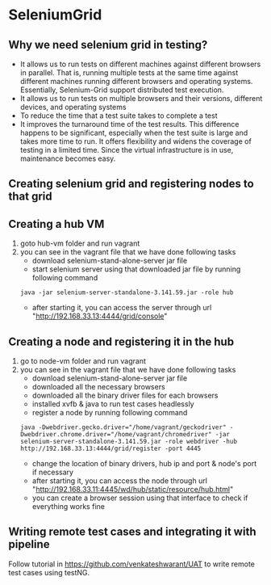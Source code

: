 # SeleniumGrid

## Why we need selenium grid in testing?
*  It allows us to run tests on different machines against different browsers in parallel. That is, running multiple tests at the same time against different machines running different browsers and operating systems. Essentially, Selenium-Grid support distributed test execution.
* It allows us to run tests on multiple browsers and their versions, different devices, and operating systems
* To reduce the time that a test suite takes to complete a test
* It improves the turnaround time of the test results. This difference happens to be significant, especially when the test suite is large and takes more time to run. It offers flexibility and widens the coverage of testing in a limited time. Since the virtual infrastructure is in use, maintenance becomes easy.

## Creating selenium grid and registering nodes to that grid
## Creating a hub VM
1. goto hub-vm folder and run vagrant
2. you can see in the vagrant file that we have done following tasks
    * download selenium-stand-alone-server jar file
    * start selenium server using that downloaded jar file by running following command
    ```
    java -jar selenium-server-standalone-3.141.59.jar -role hub
    ```
    * after starting it, you can access the server through url "http://192.168.33.13:4444/grid/console"
    
## Creating a node and registering it in the hub
1. go to node-vm folder and run vagrant
2. you can see in the vagrant file that we have done following tasks
    * download selenium-stand-alone-server jar file
    * downloaded all the necessary browsers
    * downloaded all the binary driver files for each browsers
    * installed xvfb & java to run test cases headlessly
    * register a node by running following command
    ```
    java -Dwebdriver.gecko.driver="/home/vagrant/geckodriver" -Dwebdriver.chrome.driver="/home/vagrant/chromedriver" -jar selenium-server-standalone-3.141.59.jar -role webdriver -hub http://192.168.33.13:4444/grid/register -port 4445
    ```
    * change the location of binary drivers, hub ip and port & node's port if necessary
    * after starting it, you can access the node through url "http://192.168.33.11:4445/wd/hub/static/resource/hub.html"
    * you can create a browser session using that interface to check if everything works fine
    
## Writing remote test cases and integrating it with pipeline
Follow tutorial in https://github.com/venkateshwarant/UAT to write remote test cases using testNG.

